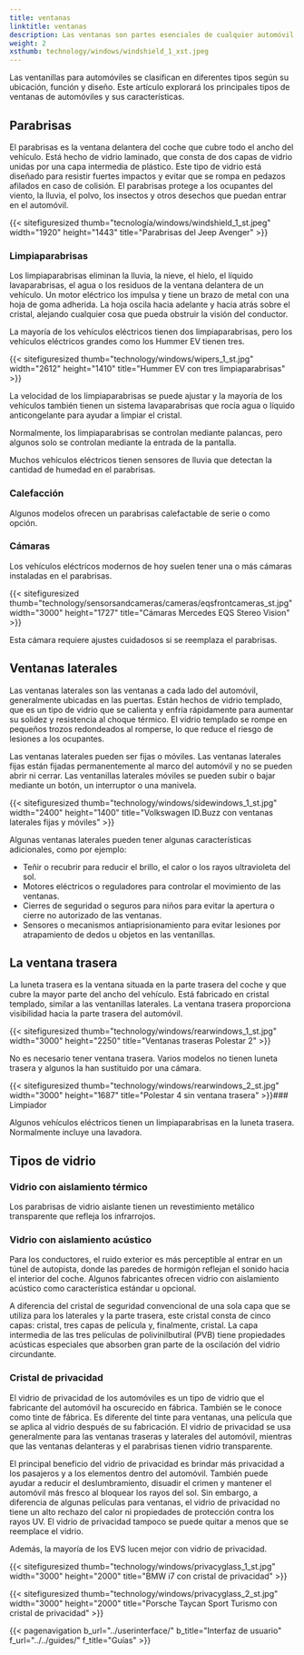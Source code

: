```yaml
---
title: ventanas
linktitle: ventanas
description: Las ventanas son partes esenciales de cualquier automóvil, ya que brindan visibilidad, ventilación, protección y comodidad al conductor y a los pasajeros.
weight: 2
xsthumb: technology/windows/windshield_1_xst.jpeg
---
```

<!-- markdownlint-disable MD033 -->

Las ventanillas para automóviles se clasifican en diferentes tipos según su ubicación, función y diseño. Este artículo explorará los principales tipos de ventanas de automóviles y sus características.

## Parabrisas

El parabrisas es la ventana delantera del coche que cubre todo el ancho del vehículo. Está hecho de vidrio laminado, que consta de dos capas de vidrio unidas por una capa intermedia de plástico. Este tipo de vidrio está diseñado para resistir fuertes impactos y evitar que se rompa en pedazos afilados en caso de colisión. El parabrisas protege a los ocupantes del viento, la lluvia, el polvo, los insectos y otros desechos que puedan entrar en el automóvil.

{{< sitefiguresized thumb="tecnología/windows/windshield_1_st.jpeg" width="1920" height="1443" title="Parabrisas del Jeep Avenger" >}}

### Limpiaparabrisas

Los limpiaparabrisas eliminan la lluvia, la nieve, el hielo, el líquido lavaparabrisas, el agua o los residuos de la ventana delantera de un vehículo. Un motor eléctrico los impulsa y tiene un brazo de metal con una hoja de goma adherida. La hoja oscila hacia adelante y hacia atrás sobre el cristal, alejando cualquier cosa que pueda obstruir la visión del conductor.

La mayoría de los vehículos eléctricos tienen dos limpiaparabrisas, pero los vehículos eléctricos grandes como los Hummer EV tienen tres.

{{< sitefiguresized thumb="technology/windows/wipers_1_st.jpg" width="2612" height="1410" title="Hummer EV con tres limpiaparabrisas" >}}

La velocidad de los limpiaparabrisas se puede ajustar y la mayoría de los vehículos también tienen un sistema lavaparabrisas que rocía agua o líquido anticongelante para ayudar a limpiar el cristal.

Normalmente, los limpiaparabrisas se controlan mediante palancas, pero algunos solo se controlan mediante la entrada de la pantalla.

Muchos vehículos eléctricos tienen sensores de lluvia que detectan la cantidad de humedad en el parabrisas.

### Calefacción

Algunos modelos ofrecen un parabrisas calefactable de serie o como opción.

### Cámaras

Los vehículos eléctricos modernos de hoy suelen tener una o más cámaras instaladas en el parabrisas.

{{< sitefiguresized thumb="technology/sensorsandcameras/cameras/eqsfrontcameras_st.jpg" width="3000" height="1727" title="Cámaras Mercedes EQS Stereo Vision" >}}

Esta cámara requiere ajustes cuidadosos si se reemplaza el parabrisas.

## Ventanas laterales

Las ventanas laterales son las ventanas a cada lado del automóvil, generalmente ubicadas en las puertas. Están hechos de vidrio templado, que es un tipo de vidrio que se calienta y enfría rápidamente para aumentar su solidez y resistencia al choque térmico. El vidrio templado se rompe en pequeños trozos redondeados al romperse, lo que reduce el riesgo de lesiones a los ocupantes.

Las ventanas laterales pueden ser fijas o móviles. Las ventanas laterales fijas están fijadas permanentemente al marco del automóvil y no se pueden abrir ni cerrar. Las ventanillas laterales móviles se pueden subir o bajar mediante un botón, un interruptor o una manivela.

{{< sitefiguresized thumb="technology/windows/sidewindows_1_st.jpg" width="2400" height="1400" title="Volkswagen ID.Buzz con ventanas laterales fijas y móviles" >}}

Algunas ventanas laterales pueden tener algunas características adicionales, como por ejemplo:

- Teñir o recubrir para reducir el brillo, el calor o los rayos ultravioleta del sol.
- Motores eléctricos o reguladores para controlar el movimiento de las ventanas.
- Cierres de seguridad o seguros para niños para evitar la apertura o cierre no autorizado de las ventanas.
- Sensores o mecanismos antiaprisionamiento para evitar lesiones por atrapamiento de dedos u objetos en las ventanillas.

## La ventana trasera

La luneta trasera es la ventana situada en la parte trasera del coche y que cubre la mayor parte del ancho del vehículo. Está fabricado en cristal templado, similar a las ventanillas laterales. La ventana trasera proporciona visibilidad hacia la parte trasera del automóvil.

{{< sitefiguresized thumb="technology/windows/rearwindows_1_st.jpg" width="3000" height="2250" title="Ventanas traseras Polestar 2" >}}

No es necesario tener ventana trasera. Varios modelos no tienen luneta trasera y algunos la han sustituido por una cámara.

{{< sitefiguresized thumb="technology/windows/rearwindows_2_st.jpg" width="3000" height="1687" title="Polestar 4 sin ventana trasera" >}}### Limpiador

Algunos vehículos eléctricos tienen un limpiaparabrisas en la luneta trasera. Normalmente incluye una lavadora.

## Tipos de vidrio

### Vidrio con aislamiento térmico

Los parabrisas de vidrio aislante tienen un revestimiento metálico transparente que refleja los infrarrojos.

### Vidrio con aislamiento acústico

Para los conductores, el ruido exterior es más perceptible al entrar en un túnel de autopista, donde las paredes de hormigón reflejan el sonido hacia el interior del coche.
Algunos fabricantes ofrecen vidrio con aislamiento acústico como característica estándar u opcional.

A diferencia del cristal de seguridad convencional de una sola capa que se utiliza para los laterales y la parte trasera, este cristal consta de cinco capas: cristal, tres capas de película y, finalmente, cristal. La capa intermedia de las tres películas de polivinilbutiral (PVB) tiene propiedades acústicas especiales que absorben gran parte de la oscilación del vidrio circundante.

### Cristal de privacidad

El vidrio de privacidad de los automóviles es un tipo de vidrio que el fabricante del automóvil ha oscurecido en fábrica. También se le conoce como tinte de fábrica. Es diferente del tinte para ventanas, una película que se aplica al vidrio después de su fabricación. El vidrio de privacidad se usa generalmente para las ventanas traseras y laterales del automóvil, mientras que las ventanas delanteras y el parabrisas tienen vidrio transparente.

El principal beneficio del vidrio de privacidad es brindar más privacidad a los pasajeros y a los elementos dentro del automóvil. También puede ayudar a reducir el deslumbramiento, disuadir el crimen y mantener el automóvil más fresco al bloquear los rayos del sol. Sin embargo, a diferencia de algunas películas para ventanas, el vidrio de privacidad no tiene un alto rechazo del calor ni propiedades de protección contra los rayos UV. El vidrio de privacidad tampoco se puede quitar a menos que se reemplace el vidrio.

Además, la mayoría de los EVS lucen mejor con vidrio de privacidad.

{{< sitefiguresized thumb="technology/windows/privacyglass_1_st.jpg" width="3000" height="2000" title="BMW i7 con cristal de privacidad" >}}

{{< sitefiguresized thumb="technology/windows/privacyglass_2_st.jpg" width="3000" height="2000" title="Porsche Taycan Sport Turismo con cristal de privacidad" >}}

{{< pagenavigation b_url="../userinterface/" b_title="Interfaz de usuario" f_url="../../guides/" f_title="Guías" >}}
